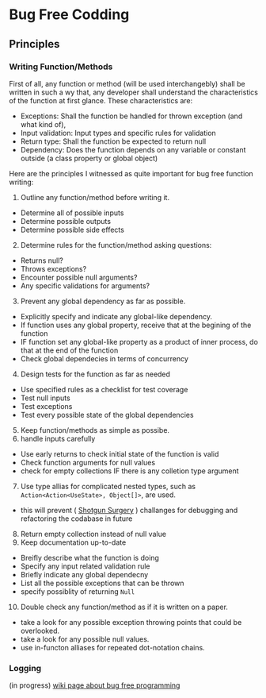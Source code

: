 # Bug Free Codding

## Principles
### Writing Function/Methods 
First of all, any function or method (will be used interchangebly) shall be written in such a wy that, any developer shall understand the characteristics of the function at first glance. These characteristics are:
- Exceptions: Shall the function be handled for thrown exception (and what kind of),
- Input validation: Input types and specific rules for validation
- Return type: Shall the function be expected to return null
- Dependency: Does the function depends on any variable or constant outside (a class property or global object)

Here are the principles I witnessed as quite important for bug free function writing:
1. Outline any function/method before writing it.
  - Determine all of possible inputs
  - Determine possible outputs
  - Determine possible side effects
2. Determine rules for the function/method asking questions:
  - Returns null?
  - Throws exceptions?
  - Encounter possible null arguments?
  - Any specific validations for arguments?
3. Prevent any global dependency as far as possible.
  - Explicitly specify and indicate any global-like dependency.
  - If function uses any global property, receive that at the begining of the function
  - IF function set any global-like property as a product of inner process, do that at the end of the function
  - Check global dependecies in terms of concurrency 
4. Design tests for the function as far as needed
  - Use specified rules as a checklist for test coverage
  - Test null inputs
  - Test exceptions
  - Test every possible state of the global dependencies
5. Keep function/methods as simple as possibe.
6. handle inputs carefully
  - Use early returns to check initial state of the function is valid
  - Check function arguments for null values
  - check for empty collections IF there is any colletion type argument
7. Use type allias for complicated nested types, such as `Action<Action<UseState>, Object[]>`, are used.
  - this will prevent ( [Shotgun Surgery](https://refactoring.guru/smells/shotgun-surgery) ) challanges for debugging and refactoring the codabase in future
8. Return empty collection instead of null value
9. Keep documentation up-to-date
  - Breifly describe what the function is doing
  - Specify any input related validation rule
  - Briefly indicate any global dependecny
  - List all the possible exceptions that can be thrown
  - specify possiblity of returning `Null`
10. Double check any function/method as if it is written on a paper.
  - take a look for any possible exception throwing points that could be overlooked.
  - take a look for any possible null values.
  - use in-functon alliases for repeated dot-notation chains.

### Logging

(in progress)
[wiki page about bug free programming](https://en.wikibooks.org/wiki/Bug_Free_Programming)

